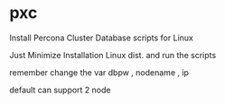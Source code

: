 # pxc
Install Percona Cluster Database scripts for Linux

Just Minimize Installation Linux dist. and run the scripts

remember change the var dbpw , nodename , ip

default can support 2 node 
